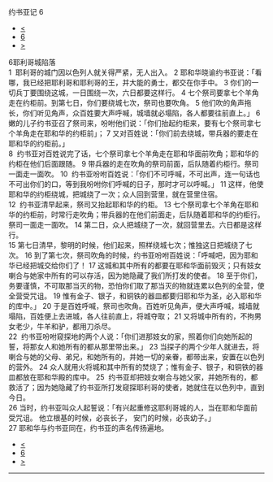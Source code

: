 ﻿





 约书亚记 6




* [<](bible/JOS05.md)
* [6](bible/JOS.md)
* [>](bible/JOS07.md)



 
6耶利哥城陷落  
1  耶利哥的城门因以色列人就关得严紧，无人出入。 
2 耶和华晓谕约书亚说：「看哪，我已经把耶利哥和耶利哥的王，并大能的勇士，都交在你手中。 
3 你们的一切兵丁要围绕这城，一日围绕一次，六日都要这样行。 
4 七个祭司要拿七个羊角走在约柜前。到第七日，你们要绕城七次，祭司也要吹角。 
5 他们吹的角声拖长，你们听见角声，众百姓要大声呼喊，城墙就必塌陷，各人都要往前直上。」 
6  嫩的儿子约书亚召了祭司来，吩咐他们说：「你们抬起约柜来，要有七个祭司拿七个羊角走在耶和华的约柜前」； 
7 又对百姓说：「你们前去绕城，带兵器的要走在耶和华的约柜前。」  
8  约书亚对百姓说完了话，七个祭司拿七个羊角走在耶和华面前吹角；耶和华的约柜在他们后面跟随。 
9 带兵器的走在吹角的祭司前面，后队随着约柜行。祭司一面走一面吹。 
10  约书亚吩咐百姓说：「你们不可呼喊，不可出声，连一句话也不可出你们的口，等到我吩咐你们呼喊的日子，那时才可以呼喊。」 
11 这样，他使耶和华的约柜绕城，把城绕了一次；众人回到营里，就在营里住宿。  
12  约书亚清早起来，祭司又抬起耶和华的约柜。 
13 七个祭司拿七个羊角在耶和华的约柜前，时常行走吹角；带兵器的在他们前面走，后队随着耶和华的约柜行。祭司一面走一面吹。 
14 第二日，众人把城绕了一次，就回营里去。六日都是这样行。  
15 第七日清早，黎明的时候，他们起来，照样绕城七次；惟独这日把城绕了七次。 
16 到了第七次，祭司吹角的时候，约书亚吩咐百姓说：「呼喊吧，因为耶和华已经把城交给你们了！ 
17 这城和其中所有的都要在耶和华面前毁灭；只有妓女喇合与她家中所有的可以存活，因为她隐藏了我们所打发的使者。 
18 至于你们，务要谨慎，不可取那当灭的物，恐怕你们取了那当灭的物就连累以色列的全营，使全营受咒诅。 
19 惟有金子、银子，和铜铁的器皿都要归耶和华为圣，必入耶和华的库中。」 
20 于是百姓呼喊，祭司也吹角。百姓听见角声，便大声呼喊，城墙就塌陷，百姓便上去进城，各人往前直上，将城夺取； 
21 又将城中所有的，不拘男女老少，牛羊和驴，都用刀杀尽。  
22  约书亚吩咐窥探地的两个人说：「你们进那妓女的家，照着你们向她所起的誓，将那女人和她所有的都从那里带出来。」 
23 当探子的两个少年人就进去，将喇合与她的父母、弟兄，和她所有的，并她一切的亲眷，都带出来，安置在以色列的营外。 
24 众人就用火将城和其中所有的焚烧了；惟有金子、银子，和铜铁的器皿都放在耶和华殿的库中。 
25  约书亚却把妓女喇合与她父家，并她所有的，都救活了；因为她隐藏了约书亚所打发窥探耶利哥的使者，她就住在以色列中，直到今日。  
26 当时，约书亚叫众人起誓说：「有兴起重修这耶利哥城的人，当在耶和华面前受咒诅。 他立根基的时候，必丧长子， 安门的时候，必丧幼子。」  
27 耶和华与约书亚同在，约书亚的声名传扬遍地。 
* [<](bible/JOS05.md)
* [6](bible/JOS.md)
* [>](bible/JOS07.md)





---









